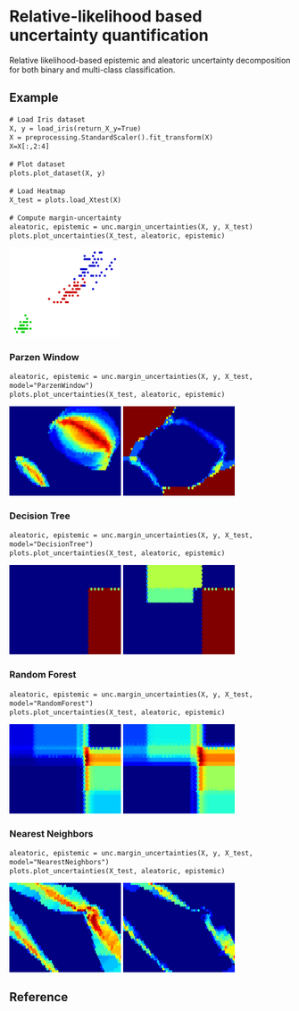 # Relative-likelihood based uncertainty quantification

Relative likelihood-based epistemic and aleatoric uncertainty decomposition for both binary and multi-class classification.

## Example

```
# Load Iris dataset
X, y = load_iris(return_X_y=True)
X = preprocessing.StandardScaler().fit_transform(X)
X=X[:,2:4]

# Plot dataset
plots.plot_dataset(X, y)

# Load Heatmap
X_test = plots.load_Xtest(X)

# Compute margin-uncertainty
aleatoric, epistemic = unc.margin_uncertainties(X, y, X_test)
plots.plot_uncertainties(X_test, aleatoric, epistemic)
```

<img src="images/dataset_iris.png" alt="dataset" width="200">

### Parzen Window

```
aleatoric, epistemic = unc.margin_uncertainties(X, y, X_test, model="ParzenWindow")
plots.plot_uncertainties(X_test, aleatoric, epistemic)
```

<img src="images/al_parzen.png" alt="AU_parzen" width="200">
<img src="images/ep_parzen.png" alt="EU_parzen" width="200">

### Decision Tree

```
aleatoric, epistemic = unc.margin_uncertainties(X, y, X_test, model="DecisionTree")
plots.plot_uncertainties(X_test, aleatoric, epistemic)
```

<img src="images/al_tree.png" alt="AU_tree" width="200">
<img src="images/ep_tree.png" alt="EU_tree" width="200">

### Random Forest

```
aleatoric, epistemic = unc.margin_uncertainties(X, y, X_test, model="RandomForest")
plots.plot_uncertainties(X_test, aleatoric, epistemic)
```

<img src="images/al_rf.png" alt="AU_rf" width="200">
<img src="images/ep_rf.png" alt="EU_rf" width="200">

### Nearest Neighbors

```
aleatoric, epistemic = unc.margin_uncertainties(X, y, X_test, model="NearestNeighbors")
plots.plot_uncertainties(X_test, aleatoric, epistemic)
```

<img src="images/al_knn.png" alt="AU_KNN" width="200">
<img src="images/ep_knn.png" alt="EU_KNN" width="200">


## Reference
